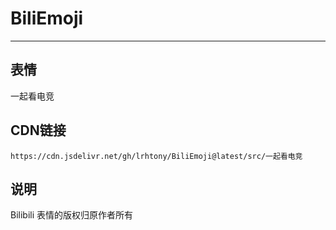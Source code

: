 
# BiliEmoji
---
## 表情
一起看电竞
## CDN链接
```
https://cdn.jsdelivr.net/gh/lrhtony/BiliEmoji@latest/src/一起看电竞
```
## 说明
Bilibili 表情的版权归原作者所有
